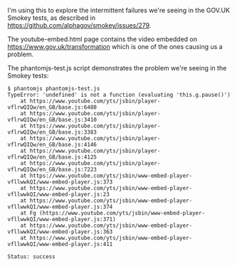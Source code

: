 I'm using this to explore the intermittent failures we're seeing in the GOV.UK Smokey tests, as described in https://github.com/alphagov/smokey/issues/279.

The youtube-embed.html page contains the video embedded on https://www.gov.uk/transformation which is one of the ones causing us a problem.

The phantomjs-test.js script demonstrates the problem we're seeing in the Smokey tests:

```
$ phantomjs phantomjs-test.js 
TypeError: 'undefined' is not a function (evaluating 'this.g.pause()')
    at https://www.youtube.com/yts/jsbin/player-vflrwQIQw/en_GB/base.js:6480
    at https://www.youtube.com/yts/jsbin/player-vflrwQIQw/en_GB/base.js:3410
    at https://www.youtube.com/yts/jsbin/player-vflrwQIQw/en_GB/base.js:3383
    at https://www.youtube.com/yts/jsbin/player-vflrwQIQw/en_GB/base.js:4146
    at https://www.youtube.com/yts/jsbin/player-vflrwQIQw/en_GB/base.js:4125
    at https://www.youtube.com/yts/jsbin/player-vflrwQIQw/en_GB/base.js:7223
    at https://www.youtube.com/yts/jsbin/www-embed-player-vfllwwkQI/www-embed-player.js:373
    at https://www.youtube.com/yts/jsbin/www-embed-player-vfllwwkQI/www-embed-player.js:23
    at https://www.youtube.com/yts/jsbin/www-embed-player-vfllwwkQI/www-embed-player.js:374
    at Fg (https://www.youtube.com/yts/jsbin/www-embed-player-vfllwwkQI/www-embed-player.js:371)
    at https://www.youtube.com/yts/jsbin/www-embed-player-vfllwwkQI/www-embed-player.js:363
    at https://www.youtube.com/yts/jsbin/www-embed-player-vfllwwkQI/www-embed-player.js:411

Status: success
```
